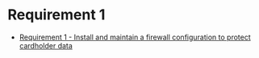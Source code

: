 # Requirement 1  
* [Requirement 1 - Install and maintain a firewall configuration to protect cardholder data](PCI-DSS-MAY-2015-Requirement-1.md)
